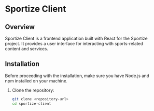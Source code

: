 # Sportize Client

## Overview
Sportize Client is a frontend application built with React for the Sportize project. It provides a user interface for interacting with sports-related content and services.

## Installation
Before proceeding with the installation, make sure you have Node.js and npm installed on your machine.

1. Clone the repository:
   ```bash
   git clone <repository-url>
   cd sportize-client